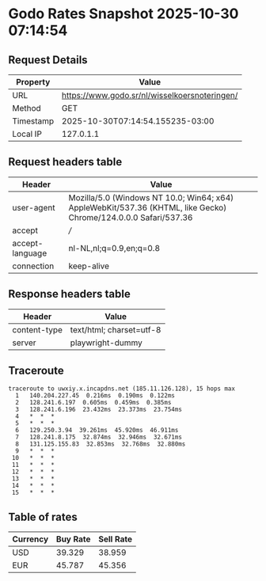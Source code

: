 # Godo Rates Snapshot 2025-10-30 07:14:54
## Request Details

| Property | Value |
|----------|-------|
| URL | https://www.godo.sr/nl/wisselkoersnoteringen/ |
| Method | GET |
| Timestamp | 2025-10-30T07:14:54.155235-03:00 |
| Local IP | 127.0.1.1 |
    
## Request headers table

| Header | Value |
|--------|-------|
| user-agent | Mozilla/5.0 (Windows NT 10.0; Win64; x64) AppleWebKit/537.36 (KHTML, like Gecko) Chrome/124.0.0.0 Safari/537.36 |
| accept | */* |
| accept-language | nl-NL,nl;q=0.9,en;q=0.8 |
| connection | keep-alive |

    
## Response headers table
| Header | Value |
|--------|-------|
| content-type | text/html; charset=utf-8 |
| server | playwright-dummy |

## Traceroute 

```
traceroute to uwxiy.x.incapdns.net (185.11.126.128), 15 hops max
  1   140.204.227.45  0.216ms  0.190ms  0.122ms 
  2   128.241.6.197  0.605ms  0.459ms  0.385ms 
  3   128.241.6.196  23.432ms  23.373ms  23.754ms 
  4   *  *  * 
  5   *  *  * 
  6   129.250.3.94  39.261ms  45.920ms  46.911ms 
  7   128.241.8.175  32.874ms  32.946ms  32.671ms 
  8   131.125.155.83  32.853ms  32.768ms  32.880ms 
  9   *  *  * 
 10   *  *  * 
 11   *  *  * 
 12   *  *  * 
 13   *  *  * 
 14   *  *  * 
 15   *  *  * 

```


## Table of rates

| Currency | Buy Rate | Sell Rate |
|----------|----------|-----------|
| USD | 39.329 | 38.959 |
| EUR | 45.787 | 45.356 |
